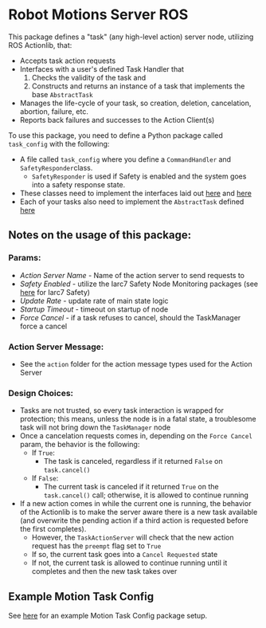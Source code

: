 # Robot Motions Server ROS
This package defines a "task" (any high-level action) server node, utilizing ROS Actionlib, that: 
- Accepts task action requests
- Interfaces with a user's defined Task Handler that
    1. Checks the validity of the task and 
    2. Constructs and returns an instance of a task that implements the base `AbstractTask` 
- Manages the life-cycle of your task, so creation, deletion, cancelation, abortion, failure, etc. 
- Reports back failures and successes to the Action Client(s)

To use this package, you need to define a Python package called `task_config` with the following: 
- A file called `task_config` where you define a `CommandHandler` and `SafetyResponder`class. 
    - `SafetyResponder` is used if Safety is enabled and the system goes into a safety response state. 
- These classes need to implement the interfaces laid out [here](https://github.com/asaba96/robot_motions_server_ros/blob/master/src/motions_server/abstract_command_handler.py) and [here](https://github.com/asaba96/robot_motions_server_ros/blob/master/src/motions_server/abstract_safety_responder.py)
- Each of your tasks also need to implement the `AbstractTask` defined [here](https://github.com/asaba96/robot_motions_server_ros/blob/master/src/motions_server/abstract_task.py)


## Notes on the usage of this package: ##

### Params: ###
- *Action Server Name* - Name of the action server to send requests to
- *Safety Enabled* - utilize the Iarc7 Safety Node Monitoring packages (see [here](https://github.com/Pitt-RAS/iarc7_safety) for Iarc7 Safety)
- *Update Rate* - update rate of main state logic
- *Startup Timeout* - timeout on startup of node
- *Force Cancel* - if a task refuses to cancel, should the TaskManager force a cancel

### Action Server Message: ###
- See the `action` folder for the action message types used for the Action Server

### Design Choices: ###
- Tasks are not trusted, so every task interaction is wrapped for protection; this means, unless the node is in a fatal state, a troublesome task will not bring down the `TaskManager` node
- Once a cancelation requests comes in, depending on the `Force Cancel` param, the behavior is the following: 
    - If `True`: 
        - The task is canceled, regardless if it returned `False` on `task.cancel()`
    - If `False`: 
        - The current task is canceled if it returned `True` on the `task.cancel()` call; otherwise, it is allowed to continue running
- If a new action comes in while the current one is running, the behavior of the Actionlib is to make the server aware there is a new task available (and overwrite the pending action if a third action is requested before the first completes). 
    - However, the `TaskActionServer` will check that the new action request has the `preempt` flag set to `True`
    - If so, the current task goes into a `Cancel Requested` state
    - If not, the current task is allowed to continue running until it completes and then the new task takes over
    
## Example Motion Task Config ##
See [here](https://github.com/asaba96/robot_motions_server_ros) for an example Motion Task Config package setup.
